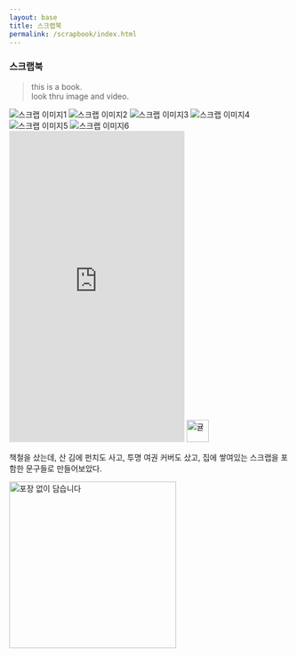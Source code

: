 ```yaml
---
layout: base
title: 스크랩북
permalink: /scrapbook/index.html
---
```


### 스크랩북  

> this is a book.  
> look thru image and video.  

<img src="../../0/images/scrapbook1.jpeg" alt="스크랩 이미지1">  
<img src="../../0/images/scrapbook2.jpeg" alt="스크랩 이미지2">  
<img src="../../0/images/scrapbook3.jpeg" alt="스크랩 이미지3">  
<img src="../../0/images/scrapbook4.jpeg" alt="스크랩 이미지4">  
<img src="../../0/images/scrapbook5.jpeg" alt="스크랩 이미지5">  
<img src="../../0/images/scrapbook6.jpeg" alt="스크랩 이미지6">  
  
<iframe width="315" height="560" src="https://www.youtube.com/embed/Y21dHqGbULY" frameborder="0" allowfullscreen></iframe>  
  
<img src="../images/contena_.png" alt="귤" width="40" />  
  
책철을 샀는데, 산 김에 펀치도 사고, 투명 여권 커버도 샀고, 집에 쌓여있는 스크랩을 포함한 문구들로 만들어보았다.  
  
<img src="../images/footer.png" alt="포장 없이 담습니다" width="300" />  